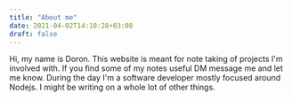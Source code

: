 ```yaml
---
title: "About me"
date: 2021-04-02T14:10:28+03:00
draft: false
---
```

Hi, my name is Doron. This website is meant for note taking of projects I'm involved with.
If you find some of my notes useful DM message me and let me know. 
During the day I'm a software developer mostly focused around Nodejs. 
I might be writing on a whole lot of other things.





